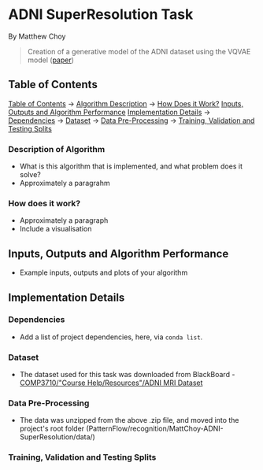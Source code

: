 # ADNI SuperResolution Task
By Matthew Choy
> Creation of a generative model of the ADNI dataset using the VQVAE model ([paper](arxiv.org/abs/1711.00937))

## Table of Contents
[Table of Contents](#table-of-contents)
→ [Algorithm Description](#description-of-algorithm)
→ [How Does it Work?](#how-does-it-work)
[Inputs, Outputs and Algorithm Performance](#inputs-outputs-and-algorithm-performance)
[Implementation Details](#implementation-details)
→ [Dependencies](#dependencies)
→ [Dataset](#dataset)
→ [Data Pre-Processing](#data-pre-processing)
→ [Training, Validation and Testing Splits](#training-validation-and-testing-splits)
### Description of Algorithm
- What is this algorithm that is implemented, and what problem does it solve?
- Approximately a paragrahm

### How does it work?
- Approximately a paragraph
- Include a visualisation

## Inputs, Outputs and Algorithm Performance
- Example inputs, outputs and plots of your algorithm

## Implementation Details
### Dependencies
- Add a list of project dependencies, here, via `conda list`.

### Dataset
- The dataset used for this task was downloaded from BlackBoard - [COMP3710/"Course Help/Resources"/ADNI MRI Dataset](https://cloudstor.aarnet.edu.au/plus/s/L6bbssKhUoUdTSI)
### Data Pre-Processing
- The data was unzipped from the above .zip file, and moved into the project's root folder (PatternFlow/recognition/MattChoy-ADNI-SuperResolution/data/)
### Training, Validation and Testing Splits
